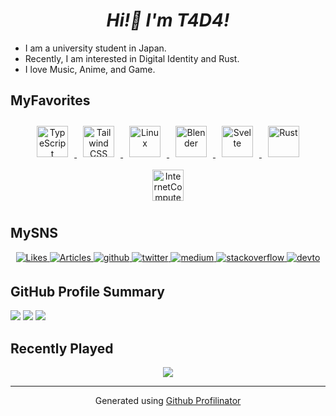 # ***<div align="center">Hi!👋 I'm T4D4!</div>***

- I am a university student in Japan.
- Recently, I am interested in Digital Identity and Rust.
- I love Music, Anime, and Game.

## MyFavorites
<div align="center">
  <a href="https://www.typescriptlang.org/" target="_blank">
    <img style="margin: 10px" src="https://profilinator.rishav.dev/skills-assets/typescript-original.svg" alt="TypeScript" height="50" />
  </a>
  <a href="https://www.tailwindcss.com/" target="_blank">
    <img style="margin: 10px" src="https://profilinator.rishav.dev/skills-assets/tailwindcss.svg" alt="Tailwind CSS" height="50" />
  </a>
  <a href="https://www.linux.org/" target="_blank">
    <img style="margin: 10px" src="https://profilinator.rishav.dev/skills-assets/linux-original.svg" alt="Linux" height="50" />
  </a>
  <a href="https://www.blender.org/" target="_blank">
    <img style="margin: 10px" src="https://profilinator.rishav.dev/skills-assets/blender_community_badge_white.svg" alt="Blender" height="50" />
  </a>
  <a href="https://svelte.dev/" target="_blank">
    <img style="margin: 10px" src="https://upload.wikimedia.org/wikipedia/commons/thumb/1/1b/Svelte_Logo.svg/1200px-Svelte_Logo.svg.png" alt="Svelte" height="50" />
  </a>
  <a href="https://www.rust-lang.org/" target="_blank">
    <img style="margin: 10px" src="https://profilinator.rishav.dev/skills-assets/rust-plain.svg" alt="Rust" height="50" />
  </a>
  <a href="https://internetcomputer.org/" target="_blank">
    <img style="margin: 10px" src="https://cdn-assets-eu.frontify.com/s3/frontify-enterprise-files-eu/eyJwYXRoIjoiZGZpbml0eVwvZmlsZVwvZmE0QTVhcUR4MWVWZVJFQTRiTnAucG5nIn0:dfinity:IdAJOMHSBmHNqnd87mG-FQjWJO9E7dGTG802kJeqRTk" alt="InternetComputer" height="50" />
  </a>
</div>

## MySNS
<div align="center">
  <a href="https://zenn.dev/t4d4">
    <img src="https://badgen.org/img/zenn/t4d4/likes?style=for-the-badge" alt="Likes" />
    <img src="https://badgen.org/img/zenn/t4d4/articles?style=for-the-badge" alt="Articles" />
  </a>
  <a href="https://github.com/https://github.com/T4D4-IU" target="_blank">
    <img src=https://img.shields.io/badge/github-%2324292e.svg?&style=for-the-badge&logo=github&logoColor=white alt=github style="margin-bottom: 5px;" />
  </a>
  <a href="https://twitter.com/https://twitter.com/0xt4d4" target="_blank">
    <img src=https://img.shields.io/badge/twitter-%2300acee.svg?&style=for-the-badge&logo=twitter&logoColor=white alt=twitter style="margin-bottom: 5px;" />
  </a>
  <a href="https://medium.com/https://medium.com/@T4D4" target="_blank">
    <img src=https://img.shields.io/badge/medium-%23292929.svg?&style=for-the-badge&logo=medium&logoColor=white alt=medium style="margin-bottom: 5px;" />
  </a>
  <a href="https://stackoverflow.com/users/https://stackoverflow.com/users/20688165/t4d4?tab=profile" target="_blank">
    <img src=https://img.shields.io/badge/stackoverflow-%23F28032.svg?&style=for-the-badge&logo=stackoverflow&logoColor=white alt=stackoverflow style="margin-bottom: 5px;" />
  </a>
  <a href="https://dev.to/t4d4" target="_blank">
    <img src=https://img.shields.io/badge/dev.to-%2308090A.svg?&style=for-the-badge&logo=dev.to&logoColor=white alt=devto style="margin-bottom: 5px;" />
  </a>
</div>

## GitHub Profile Summary
![](http://github-profile-summary-cards.vercel.app/api/cards/profile-details?username=T4D4-IU&theme=default)
![](http://github-profile-summary-cards.vercel.app/api/cards/repos-per-language?username=T4D4-IU&theme=default)
![](http://github-profile-summary-cards.vercel.app/api/cards/stats?username=T4D4-IU&theme=default)


## Recently Played
<div align="center">
  <img src="https://spotify-recently-played-readme.vercel.app/api?user=ol0wdz21wurovx56yrxr5bk4s" />
</div>

----
<div align="center">
  Generated using
  <a href="https://profilinator.rishav.dev/" target="_blank">Github Profilinator
  </a>
</div>
